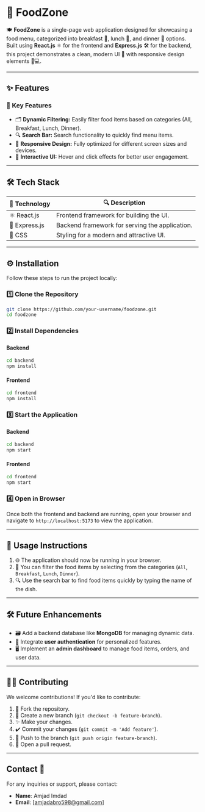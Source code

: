 # 🍴 FoodZone  

🍽️ **FoodZone** is a single-page web application designed for showcasing a food menu, categorized into breakfast 🥞, lunch 🍔, and dinner 🍲 options. Built using **React.js** ⚛️ for the frontend and **Express.js** 🛠️ for the backend, this project demonstrates a clean, modern UI 🎨 with responsive design elements 📱💻.

---

## ✨ Features  

### 🌟 Key Features  

- 🗂️ **Dynamic Filtering:** Easily filter food items based on categories (All, Breakfast, Lunch, Dinner).  
- 🔍 **Search Bar:** Search functionality to quickly find menu items.  
- 📱 **Responsive Design:** Fully optimized for different screen sizes and devices.  
- 🎨 **Interactive UI:** Hover and click effects for better user engagement.  

---

## 🛠️ Tech Stack  

| 🧰 Technology | 🔍 Description                                    |
| ------------- | ---------------------------------------------- |
| ⚛️ React.js   | Frontend framework for building the UI.        |
| 🚀 Express.js | Backend framework for serving the application. |
| 🎨 CSS        | Styling for a modern and attractive UI.        |

---

## ⚙️ Installation  

Follow these steps to run the project locally:  

### 1️⃣ Clone the Repository  

```bash
git clone https://github.com/your-username/foodzone.git
cd foodzone
```

### 2️⃣ Install Dependencies

#### Backend

```bash
cd backend
npm install
```

#### Frontend

```bash
cd frontend
npm install
```

### 3️⃣ Start the Application

#### Backend

```bash
cd backend
npm start
```

#### Frontend

```bash
cd frontend
npm start
```

### 4️⃣ Open in Browser

Once both the frontend and backend are running, open your browser and navigate to `http://localhost:5173` to view the application.

---

## 🔧 Usage Instructions

1. 🌐 The application should now be running in your browser.
2. 🔘 You can filter the food items by selecting from the categories (`All`, `Breakfast`, `Lunch`, `Dinner`).
3. 🔍 Use the search bar to find food items quickly by typing the name of the dish.

---

## 🛠️ Future Enhancements

- 🗃️ Add a backend database like **MongoDB** for managing dynamic data.
- 👤 Integrate **user authentication** for personalized features.
- 🖥️ Implement an **admin dashboard** to manage food items, orders, and user data.

---

## 🧑‍💻 Contributing

We welcome contributions! If you'd like to contribute:

1. 🍴 Fork the repository.
2. 🌱 Create a new branch (`git checkout -b feature-branch`).
3. ✨ Make your changes.
4. ✔️ Commit your changes (`git commit -m 'Add feature'`).
5. 🔄 Push to the branch (`git push origin feature-branch`).
6. 📨 Open a pull request.

---

## Contact 📧

For any inquiries or support, please contact:

- **Name**: Amjad Imdad
- **Email**: [amjadabro598@gmail.com]
